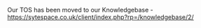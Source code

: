 Our TOS has been moved to our Knowledgebase - https://sytespace.co.uk/client/index.php?rp=/knowledgebase/2/
